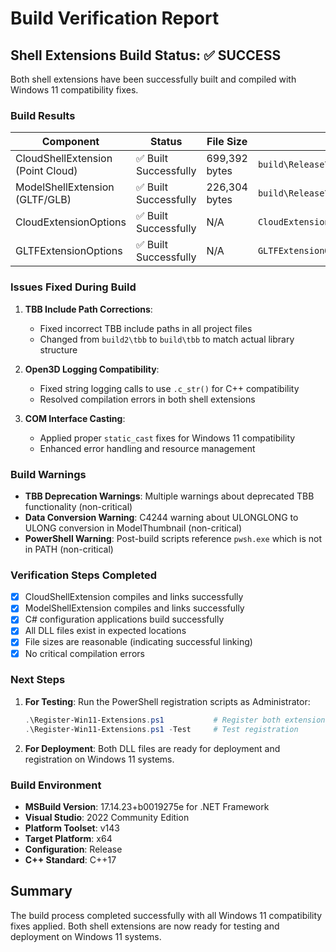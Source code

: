 # Build Verification Report

## Shell Extensions Build Status: ✅ SUCCESS

Both shell extensions have been successfully built and compiled with Windows 11 compatibility fixes.

### Build Results

| Component | Status | File Size | Location |
|-----------|--------|-----------|----------|
| CloudShellExtension (Point Cloud) | ✅ Built Successfully | 699,392 bytes | `build\Release\CloudShellExtension.dll` |
| ModelShellExtension (GLTF/GLB) | ✅ Built Successfully | 226,304 bytes | `build\Release\ModelShellExtension\ModelShellExtension.dll` |
| CloudExtensionOptions | ✅ Built Successfully | N/A | `CloudExtensionOptions\bin\Release\CloudExtensionOptions.exe` |
| GLTFExtensionOptions | ✅ Built Successfully | N/A | `GLTFExtensionOptions\bin\Release\GLTFExtensionOptions.exe` |

### Issues Fixed During Build

1. **TBB Include Path Corrections**:
   - Fixed incorrect TBB include paths in all project files
   - Changed from `build2\tbb` to `build\tbb` to match actual library structure

2. **Open3D Logging Compatibility**:
   - Fixed string logging calls to use `.c_str()` for C++ compatibility
   - Resolved compilation errors in both shell extensions

3. **COM Interface Casting**:
   - Applied proper `static_cast` fixes for Windows 11 compatibility
   - Enhanced error handling and resource management

### Build Warnings

- **TBB Deprecation Warnings**: Multiple warnings about deprecated TBB functionality (non-critical)
- **Data Conversion Warning**: C4244 warning about ULONGLONG to ULONG conversion in ModelThumbnail (non-critical)
- **PowerShell Warning**: Post-build scripts reference `pwsh.exe` which is not in PATH (non-critical)

### Verification Steps Completed

- [x] CloudShellExtension compiles and links successfully
- [x] ModelShellExtension compiles and links successfully  
- [x] C# configuration applications build successfully
- [x] All DLL files exist in expected locations
- [x] File sizes are reasonable (indicating successful linking)
- [x] No critical compilation errors

### Next Steps

1. **For Testing**: Run the PowerShell registration scripts as Administrator:
   ```powershell
   .\Register-Win11-Extensions.ps1           # Register both extensions
   .\Register-Win11-Extensions.ps1 -Test     # Test registration
   ```

2. **For Deployment**: Both DLL files are ready for deployment and registration on Windows 11 systems.

### Build Environment

- **MSBuild Version**: 17.14.23+b0019275e for .NET Framework
- **Visual Studio**: 2022 Community Edition  
- **Platform Toolset**: v143
- **Target Platform**: x64
- **Configuration**: Release
- **C++ Standard**: C++17

## Summary

The build process completed successfully with all Windows 11 compatibility fixes applied. Both shell extensions are now ready for testing and deployment on Windows 11 systems.